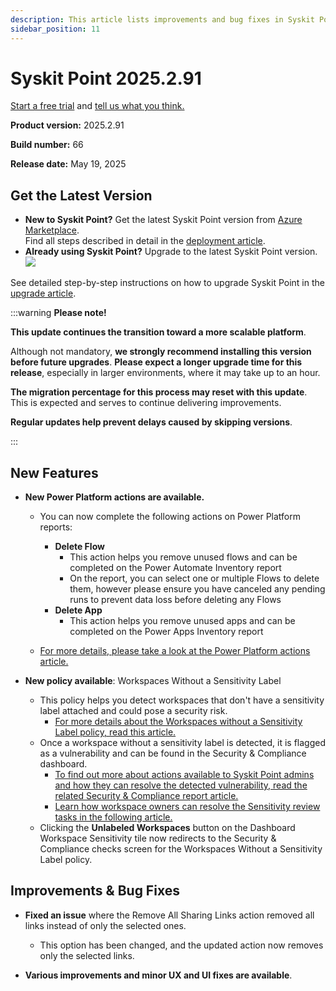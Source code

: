 ```yaml
---
description: This article lists improvements and bug fixes in Syskit Point version 2025.2.91
sidebar_position: 11
---
```


# Syskit Point 2025.2.91

[Start a free trial](https://www.syskit.com/products/point/free-trial/) and [tell us what you think.](https://www.syskit.com/company/contact-us/)

**Product version:** 2025.2.91

**Build number:** 66

**Release date:** May 19, 2025

## Get the Latest Version

* **New to Syskit Point?** Get the latest Syskit Point version from [Azure Marketplace](https://azuremarketplace.microsoft.com/en-us/marketplace/apps/syskitltd.syskit\_point).\
 Find all steps described in detail in the [deployment article](../../../set-up-point-enterprise/deployment/deploy-syskit-point.md).
* **Already using Syskit Point?** Upgrade to the latest Syskit Point version.\
 [![](https://aka.ms/deploytoazurebutton)](https://portal.azure.com/#create/Microsoft.Template/uri/https%3A%2F%2Fsyskitassetsstorage.blob.core.windows.net%2Fpoint%2FARMTemplates%2Fv2025-2-91%2FPointUpdateTemplate.json)

See detailed step-by-step instructions on how to upgrade Syskit Point in the [upgrade article](../../../set-up-point-enterprise/deployment/upgrade-syskit-point.md).


:::warning
**Please note!**

**This update continues the transition toward a more scalable platform**.  

Although not mandatory, **we strongly recommend installing this version before future upgrades**. **Please expect a longer upgrade time for this release**, especially in larger environments, where it may take up to an hour. 

**The migration percentage for this process may reset with this update**. This is expected and serves to continue delivering improvements. 

**Regular updates help prevent delays caused by skipping versions**. 

:::

## New Features

* **New Power Platform actions are available.**
  * You can now complete the following actions on Power Platform reports:
    * **Delete Flow**
      * This action helps you remove unused flows and can be completed on the Power Automate Inventory report
      * On the report, you can select one or multiple Flows to delete them, however please ensure you have canceled any pending runs to prevent data loss before deleting any Flows
    * **Delete App**
      * This action helps you remove unused apps and can be completed on the Power Apps Inventory report

  * [For more details, please take a look at the Power Platform actions article.](../../../power-platform/power-platform-actions.md)

* **New policy available**: Workspaces Without a Sensitivity Label
  * This policy helps you detect workspaces that don't have a sensitivity label attached and could pose a security risk.
    * [For more details about the Workspaces without a Sensitivity Label policy, read this article.](../../../governance-and-automation/automated-workflows/workspaces-no-sensitivity-admin.md)
  * Once a workspace without a sensitivity label is detected, it is flagged as a vulnerability and can be found in the Security & Compliance dashboard.
    * [To find out more about actions available to Syskit Point admins and how they can resolve the detected vulnerability, read the related Security & Compliance report article.](../../../governance-and-automation/security-compliance-checks/workspaces-without-sensitivity.md)
    * [Learn how workspace owners can resolve the Sensitivity review tasks in the following article.](../../../point-collaborators/resolve-governance-tasks/sensitivity-review.md)
  * Clicking the **Unlabeled Workspaces** button on the Dashboard Workspace Sensitivity tile now redirects to the Security & Compliance checks screen for the Workspaces Without a Sensitivity Label policy.


## Improvements & Bug Fixes

* **Fixed an issue** where the Remove All Sharing Links action removed all links instead of only the selected ones. 
  * This option has been changed, and the updated action now removes only the selected links. 

* **Various improvements and minor UX and UI fixes are available**.

